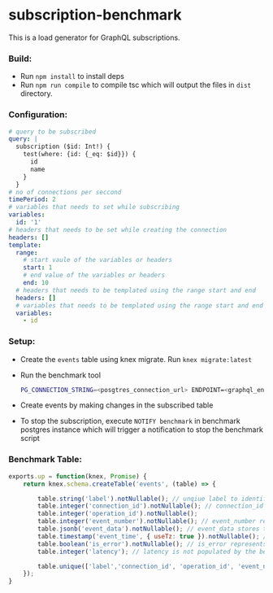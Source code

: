 # subscription-benchmark

This is a load generator for GraphQL subscriptions. 


### Build:

- Run `npm install` to install deps
- Run `npm run compile` to compile tsc which will output the files in `dist` directory.


### Configuration:

```yaml
# query to be subscribed
query: |
  subscription ($id: Int!) {
    test(where: {id: {_eq: $id}}) {
      id
      name
    }
  }
# no of connections per seccond
timePeriod: 2
# variables that needs to set while subscribing
variables:
  id: '1'
# headers that needs to be set while creating the connection
headers: []
template:
  range:
    # start vaule of the variables or headers
    start: 1
    # end value of the variables or headers
    end: 10
  # headers that needs to be templated using the range start and end
  headers: []
  # variables that needs to be templated using the range start and end
  variables:
    - id
```

### Setup:

- Create the `events` table using knex migrate. Run `knex migrate:latest`
- Run the benchmark tool

    ```bash
    PG_CONNECTION_STRING=<posgtres_connection_url> ENDPOINT=<graphql_endpoint> LABEL=<unique_label> CONFIG_FILE_PATH=<path_to_config_file> node index.js
    ```

- Create events by making changes in the subscribed table

- To stop the subscription, execute `NOTIFY benchmark` in benchmark postgres instance which will trigger a notification to stop the benchmark script


### Benchmark Table:

```js
exports.up = function(knex, Promise) {
    return knex.schema.createTable('events', (table) => {

        table.string('label').notNullable(); // unqiue label to identify benchmark
        table.integer('connection_id').notNullable(); // connection_id represents the nth connection
        table.integer('operation_id').notNullable();
        table.integer('event_number').notNullable(); // event_number represents the nth event that was receieved by the client
        table.jsonb('event_data').notNullable(); // event_data stores the data that was received this can be used to validate
        table.timestamp('event_time', { useTz: true }).notNullable(); // event_time stores the time at which the event was receieved by the client.
        table.boolean('is_error').notNullable(); // is_error represents whether the event was error or not.
        table.integer('latency'); // latency is not populated by the benchmark tool, but this can be populated by calculating `event_time-event_triggerd_time`

        table.unique(['label','connection_id', 'operation_id', 'event_number'])
    });
}
```
